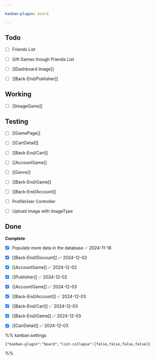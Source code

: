 ```yaml
---

kanban-plugin: board

---
```


## Todo

- [ ] Friends List
- [ ] Gift Games though Friends List
- [ ] [[Dashboard Image]]
- [ ] [[Back-End/Publisher]]


## Working

- [ ] [[ImageGame]]


## Testing

- [ ] [[GamePage]]
- [ ] [[CartDetail]]
- [ ] [[Back-End/Cart]]
- [ ] [[AccountGame]]
- [ ] [[Genre]]
- [ ] [[Back-End/Game]]
- [ ] [[Back-End/Account]]
- [ ] ProfileUser Controller
- [ ] Upload Image with ImageType


## Done

**Complete**
- [x] Populate more data in the database ✅ 2024-11-16
- [x] [[Back-End/Discount]] ✅ 2024-12-02
- [x] [[AccountGame]] ✅ 2024-12-02
- [x] [[Publisher]] ✅ 2024-12-02
- [x] [[AccountGame]] ✅ 2024-12-03
- [x] [[Back-End/Account]] ✅ 2024-12-03
- [x] [[Back-End/Cart]] ✅ 2024-12-03
- [x] [[Back-End/Game]] ✅ 2024-12-03
- [x] [[CartDetail]] ✅ 2024-12-03




%% kanban:settings
```
{"kanban-plugin":"board","list-collapse":[false,false,false,false]}
```
%%